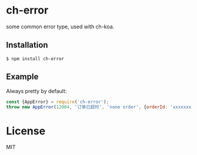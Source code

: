 
# ch-error

  some common error type, used with ch-koa.

## Installation

```
$ npm install ch-error
```


## Example

  Always pretty by default:

```js
const {AppError} = require('ch-error');
throw new AppError(12004, '订单已超时', 'none order', {orderId: 'xxxxxxxxx'});
```

# License

  MIT
